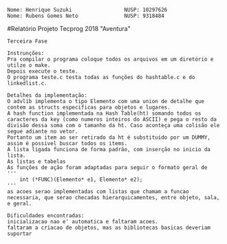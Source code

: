 	Nome: Henrique Suzuki                 NUSP: 10297626
	Nome: Rubens Gomes Neto               NUSP: 9318484

#Relatório Projeto Tecprog 2018 "Aventura"

	Terceira Fase

	Instrunções:
	Pra compilar o programa coloque todos os arquivos em um diretório e utilze o make.
	Depois execute o teste.
	O programa teste.c testa todas as funções do hashtable.c e do linkedlist.c.

	Detalhes da implementação:
	O advlib implementa o tipo Elemento com uma union de detalhe que contem as structs especificas para objetos e lugares.
	A hash function implementada na Hash Table(ht) somando todos os caracteres da key (como numeros inteiros do ASCII) e pega o resto da divisão dessa soma com o tamanho da ht. Caso aconteça uma colisão ele segue adiante no vetor.
	Portanto um item ao ser retirado da ht é substituido por um DUMMY, assim é possivel buscar todos os items.
	A lista ligada funciona de forma padrão, com inserção no inicio da lista.
	As listas e tabelas
	As funções de ação foram adaptadas para seguir o formato geral de
	'''
		int (*FUNC)(Elemento* e1, Elemento* e2);
	'''
	as acoes serao implementadas com listas que chamam a funcao necessaria, que serao checadas hierarquicamentes, entre objeto, sala, e geral.

	Dificuldades encontradas:
	inicializacao nao e' automatica e faltaram acoes.
	faltaram a criacao de objetos, mas as bibliotecas basicas deveriam suportar
